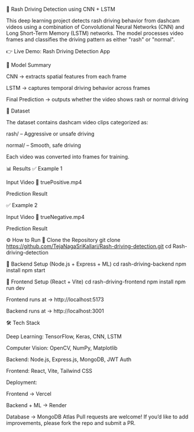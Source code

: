 🚗 Rash Driving Detection using CNN + LSTM

This deep learning project detects rash driving behavior from dashcam videos using a combination of Convolutional Neural Networks (CNN) and Long Short-Term Memory (LSTM) networks. The model processes video frames and classifies the driving pattern as either "rash" or "normal".

👉 Live Demo: Rash Driving Detection App

🧠 Model Summary

CNN → extracts spatial features from each frame

LSTM → captures temporal driving behavior across frames

Final Prediction → outputs whether the video shows rash or normal driving

📂 Dataset

The dataset contains dashcam video clips categorized as:

rash/ – Aggressive or unsafe driving

normal/ – Smooth, safe driving

Each video was converted into frames for training.

📊 Results
✅ Example 1

Input Video
🎥 truePositive.mp4

Prediction Result


✅ Example 2

Input Video
🎥 trueNegative.mp4

Prediction Result


⚙️ How to Run
🔹 Clone the Repository
git clone https://github.com/TejaNagaSriKallari/Rash-driving-detection.git
cd Rash-driving-detection

🔹 Backend Setup (Node.js + Express + ML)
cd rash-driving-backend
npm install
npm start

🔹 Frontend Setup (React + Vite)
cd rash-driving-frontend
npm install
npm run dev


Frontend runs at → http://localhost:5173

Backend runs at → http://localhost:3001

🛠️ Tech Stack

Deep Learning: TensorFlow, Keras, CNN, LSTM

Computer Vision: OpenCV, NumPy, Matplotlib

Backend: Node.js, Express.js, MongoDB, JWT Auth

Frontend: React, Vite, Tailwind CSS

Deployment:

Frontend → Vercel

Backend + ML → Render

Database → MongoDB Atlas
Pull requests are welcome! If you’d like to add improvements, please fork the repo and submit a PR.
